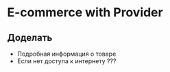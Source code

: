 # E-commerce with Provider

## Доделать
- Подробная информация о товаре
- Если нет доступа к интернету ???